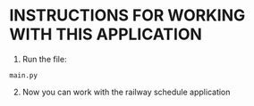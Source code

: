 INSTRUCTIONS FOR WORKING WITH THIS APPLICATION
===================================================

1. Run the file:

`main.py`

2. Now you can work with the railway schedule application
